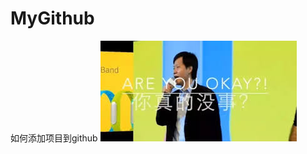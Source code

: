 # MyGithub
如何添加项目到github
![image](https://github.com/ainiyiwan/MyGithub/raw/master/images/areyouok.jpg)
